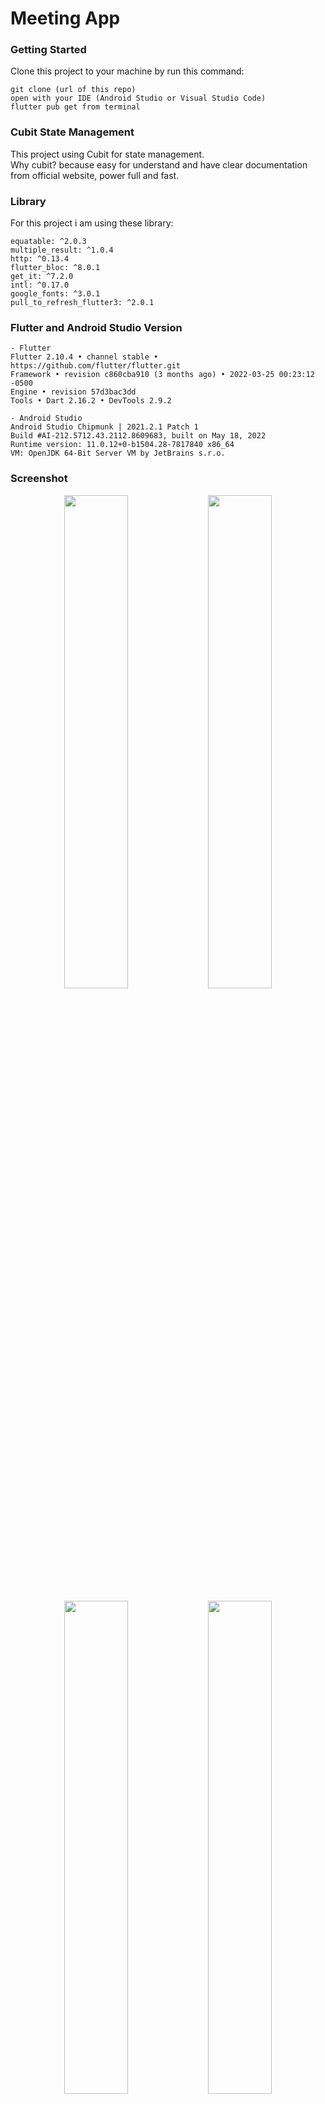 # Meeting App

### Getting Started

Clone this project to your machine by run this command:

```
git clone (url of this repo)
open with your IDE (Android Studio or Visual Studio Code)
flutter pub get from terminal
```

### Cubit State Management

This project using Cubit for state management.\
Why cubit? because easy for understand and have clear documentation from official website, power full and fast.

### Library

For this project i am using these library:

```
equatable: ^2.0.3
multiple_result: ^1.0.4
http: ^0.13.4
flutter_bloc: ^8.0.1
get_it: ^7.2.0
intl: ^0.17.0
google_fonts: ^3.0.1
pull_to_refresh_flutter3: ^2.0.1
```


### Flutter and Android Studio Version

```
- Flutter
Flutter 2.10.4 • channel stable • https://github.com/flutter/flutter.git
Framework • revision c860cba910 (3 months ago) • 2022-03-25 00:23:12 -0500
Engine • revision 57d3bac3dd
Tools • Dart 2.16.2 • DevTools 2.9.2

- Android Studio
Android Studio Chipmunk | 2021.2.1 Patch 1
Build #AI-212.5712.43.2112.8609683, built on May 18, 2022
Runtime version: 11.0.12+0-b1504.28-7817840 x86_64
VM: OpenJDK 64-Bit Server VM by JetBrains s.r.o.
```

### Screenshot
<p align="center">
    <img src="https://user-images.githubusercontent.com/33416633/179941485-b553d38f-a87d-4d04-a95a-8fd4697e8b13.jpeg" style="width: 45%;">
    <img src="https://user-images.githubusercontent.com/33416633/179941571-27b05b4b-04b1-4524-be2d-015bb79fec6a.jpeg" style="width: 45%;">
</p>
<p align="center">
    <img src="https://user-images.githubusercontent.com/33416633/179941638-f0e80dc3-25a4-4182-ae98-f36ff69df4f4.jpeg" style="width: 45%;">
    <img src="https://user-images.githubusercontent.com/33416633/179941711-78be72b8-e22e-4bb3-9af4-0dcf91a4b312.jpeg" style="width: 45%;">
</p>
